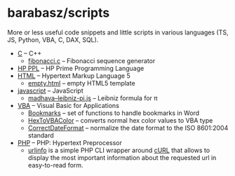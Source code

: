 # barabasz/scripts

More or less useful code snippets and little scripts in various languages (TS, JS, Python, VBA, C, DAX, SQL).

- [C](c) – C++
  - [fibonacci.c](c/fibonacci.c) – Fibonacci sequence generator
- [HP PPL](hp-ppl) – HP Prime Programming Language
- [HTML](html) – Hypertext Markup Language 5
  - [empty.html](html/empty.html) – empty HTML5 template
- [javascript](javascript) – JavaScript
  - [madhava–leibniz-pi.js](javascript/madhava–leibniz-pi.js) – Leibniz formula for π
- [VBA](vba) – Visual Basic for Applications
  - [Bookmarks](vba/Bookmarks.md) – set of functions to handle bookmarks in Word
  - [HexToVBAColor](vba/HexToVBAColor.md) – converts normal hex color values to VBA type
  - [CorrectDateFormat](vba/CorrectDateFormat.md) – normalize the date format to the ISO 8601:2004 standard
- [PHP](php) – PHP: Hypertext Preprocessor
  - [urlinfo](php/urlinfo) is a simple PHP CLI wrapper around [cURL](https://www.php.net/manual/en/book.curl.php) that allows to display the most important information about the requested url in easy-to-read form.
